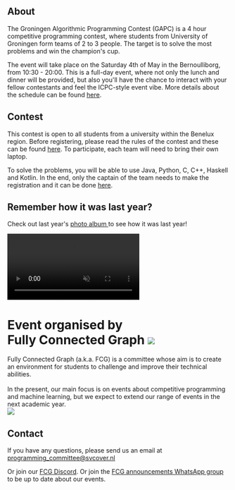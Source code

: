 ## About

The Groningen Algorithmic Programming Contest (GAPC) is a 4 hour competitive programming contest, where students from University of Groningen form teams of 2 to 3 people. The target is to solve the most problems and win the champion's cup.

The event will take place on the Saturday 4th of May in the Bernoulliborg, from 10:30 - 20:00. This is a full-day event, where not only the lunch and dinner will be provided, but also you'll have the chance to interact with your fellow contestants and feel the ICPC-style event vibe. More details about the schedule can be found [here](/GAPC-2024/schedule/).

## Contest

This contest is open to all students from a university within the Benelux region. Before registering, please read the rules of the contest and these can be found [here](/GAPC-2024/rules/). To participate, each team will need to bring their own laptop.

To solve the problems, you will be able to use Java, Python, C, C++, Haskell and Kotlin. In the end, only the captain of the team needs to make the registration and it can be done [here](/GAPC-2024/register/).

## Remember how it was last year?

Check out last year's <a  target="_blank" href="https://www.svcover.nl/photos/1578">
photo album
</a>
to see how it was last year!

<a href="https://www.svcover.nl/photos/1522"  class="overflow-hidden">
    <video src="/GAPC-2024/assets/gapc-2022-slideshow.mp4" autoplay muted loop class="h-60 m-auto"/>
</a>

<div>
    <h1 id="fcg" class="text-center">
        <span class="text-lg">
            Event organised by
        </span>
        <br/>
        <span class="text-3xl">
            Fully Connected Graph
        </span>
        <img src="/GAPC-2024/assets/fcg.png" class="ml-4 h-10 inline-block"/>
    </h1>
    <div class="flex flex-col lg:flex-row ">
        <div class="flex-1">
            Fully Connected Graph (a.k.a. FCG) is a committee whose aim is to create an environment for students to challenge and improve their technical abilities.
            <br/><br/>
            In the present, our main focus is on events about competitive programming and machine learning, but we expect to extend our range of events in the next academic year.
        </div>
        <div class="flex-1">
            <img src="/GAPC-2024/assets/fcg-members.png"/>
        </div>
    </div>
</div>

## Contact

If you have any questions, please send us an email at programming_committee@svcover.nl

Or join our [FCG Discord](https://discord.com/invite/JfzxyBHPsH). Or join the [FCG announcements WhatsApp group](https://chat.whatsapp.com/JynZLRD7yUr9f5OsQ1rzkb) to be up to date about our events.
